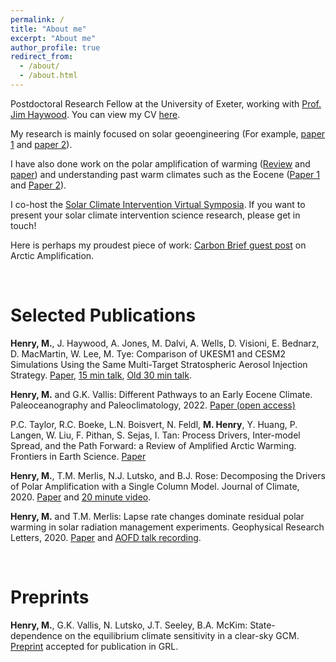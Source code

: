 ```yaml
---
permalink: /
title: "About me"
excerpt: "About me"
author_profile: true
redirect_from: 
  - /about/
  - /about.html
---
```


Postdoctoral Research Fellow at the University of Exeter, working with [Prof. Jim Haywood](https://mathematics.exeter.ac.uk/staff/jmh232?sm=jmh232). You can view my CV [here](https://matthewjhenry.github.io/CV_Henry.pdf).

My research is mainly focused on solar geoengineering (For example, [paper 1](https://doi.org/10.1029/2020GL087929) and [paper 2](https://acp.copernicus.org/articles/23/13369/2023/)). 

I have also done work on the polar amplification of warming ([Review](https://www.frontiersin.org/articles/10.3389/feart.2021.758361/full) and [paper](https://doi.org/10.1175/JCLI-D-20-0178.1)) and understanding past warm climates such as the Eocene ([Paper 1](https://doi.org/10.1175/JCLI-D-21-0131.1) and [Paper 2](https://agupubs.onlinelibrary.wiley.com/doi/10.1029/2021PA004375)).

I co-host the [Solar Climate Intervention Virtual Symposia](https://sites.google.com/view/solargeo-symposium/home). If you want to present your solar climate intervention science research, please get in touch!

Here is perhaps my proudest piece of work: [Carbon Brief guest post](https://www.carbonbrief.org/guest-post-why-does-the-arctic-warm-faster-than-the-rest-of-the-planet) on Arctic Amplification.

<br/>

# Selected Publications

**Henry, M.**, J. Haywood, A. Jones, M. Dalvi, A. Wells, D. Visioni, E. Bednarz, D. MacMartin, W. Lee, M. Tye: Comparison of UKESM1 and CESM2 Simulations Using the Same Multi-Target Stratospheric Aerosol Injection Strategy. [Paper](https://acp.copernicus.org/articles/23/13369/2023/), [15 min talk](https://www.youtube.com/watch?v=RpxDpHDqEDI), [Old 30 min talk](https://www.youtube.com/watch?v=NKqp58g3EPw).

**Henry, M.** and G.K. Vallis: Different Pathways to an Early Eocene Climate. Paleoceanography and Paleoclimatology, 2022. [Paper (open access)](https://doi.org/10.1029/2021PA004375)

P.C. Taylor, R.C. Boeke, L.N. Boisvert, N. Feldl, **M. Henry**, Y. Huang, P. Langen, W. Liu, F. Pithan, S. Sejas, I. Tan: Process Drivers, Inter-model Spread, and the Path Forward: a Review of Amplified Arctic Warming. Frontiers in Earth Science. [Paper](https://www.frontiersin.org/articles/10.3389/feart.2021.758361/full)

**Henry, M.**, T.M. Merlis, N.J. Lutsko, and B.J. Rose: Decomposing the Drivers of Polar Amplification with a Single Column Model. Journal of Climate, 2020. [Paper](https://doi.org/10.1175/JCLI-D-20-0178.1) and [20 minute video](https://www.youtube.com/watch?v=Z3LjvFSqOwo).

**Henry, M.** and T.M. Merlis: Lapse rate changes dominate residual polar warming in solar radiation management experiments. Geophysical Research Letters, 2020. [Paper](https://doi.org/10.1029/2020GL087929) and <a href='https://www.youtube.com/watch?v=SnsH-4Nca9A'>AOFD talk recording</a>.

<br/>

# Preprints

**Henry, M.**, G.K. Vallis, N. Lutsko, J.T. Seeley, B.A. McKim: State-dependence on the equilibrium climate sensitivity in a clear-sky GCM. [Preprint](https://essopenarchive.org/doi/full/10.22541/essoar.168332210.06249553/v1) accepted for publication in GRL.

<br/>

